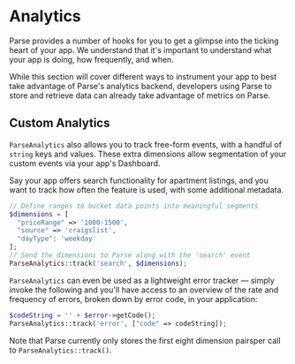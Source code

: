 # Analytics

Parse provides a number of hooks for you to get a glimpse into the ticking heart of your app. We understand that it's important to understand what your app is doing, how frequently, and when.

While this section will cover different ways to instrument your app to best take advantage of Parse's analytics backend, developers using Parse to store and retrieve data can already take advantage of metrics on Parse.

## Custom Analytics

`ParseAnalytics` also allows you to track free-form events, with a handful of `string` keys and values. These extra dimensions allow segmentation of your custom events via your app's Dashboard.

Say your app offers search functionality for apartment listings, and you want to track how often the feature is used, with some additional metadata.

```php
// Define ranges to bucket data points into meaningful segments
$dimensions = [
  "priceRange" => '1000-1500', 
  "source" => 'craigslist', 
  "dayType": 'weekday'
];
// Send the dimensions to Parse along with the 'search' event
ParseAnalytics::track('search', $dimensions);
```

`ParseAnalytics` can even be used as a lightweight error tracker &mdash; simply invoke the following and you'll have access to an overview of the rate and frequency of errors, broken down by error code, in your application:

```php
$codeString = '' + $error->getCode();
ParseAnalytics::track('error', ["code" => codeString]);
```

Note that Parse currently only stores the first eight dimension pairsper call to `ParseAnalytics::track()`.
